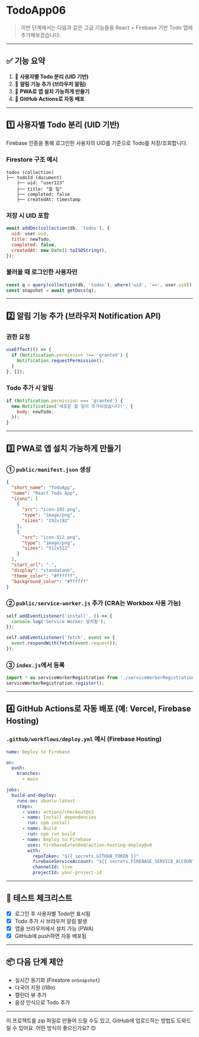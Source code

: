# TodoApp06
> 이번 단계에서는 다음과 같은 고급 기능들을 React + Firebase 기반 Todo 앱에 추가해보겠습니다:

---

## ✅ 기능 요약

1. 👤 **사용자별 Todo 분리 (UID 기반)**
2. 🔔 **알림 기능 추가 (브라우저 알림)**
3. 📱 **PWA로 앱 설치 가능하게 만들기**
4. 🚀 **GitHub Actions로 자동 배포**

---

## 1️⃣ 사용자별 Todo 분리 (UID 기반)

Firebase 인증을 통해 로그인한 사용자의 UID를 기준으로 Todo를 저장/조회합니다.

### Firestore 구조 예시

```plaintext
todos (collection)
├── todoId (document)
    ├── uid: "user123"
    ├── title: "할 일"
    ├── completed: false
    ├── createdAt: timestamp
```

### 저장 시 UID 포함

```js
await addDoc(collection(db, 'todos'), {
  uid: user.uid,
  title: newTodo,
  completed: false,
  createdAt: new Date().toISOString(),
});
```

### 불러올 때 로그인한 사용자만

```js
const q = query(collection(db, 'todos'), where('uid', '==', user.uid));
const snapshot = await getDocs(q);
```

---

## 2️⃣ 알림 기능 추가 (브라우저 Notification API)

### 권한 요청

```js
useEffect(() => {
  if (Notification.permission !== 'granted') {
    Notification.requestPermission();
  }
}, []);
```

### Todo 추가 시 알림

```js
if (Notification.permission === 'granted') {
  new Notification('새로운 할 일이 추가되었습니다!', {
    body: newTodo,
  });
}
```

---

## 3️⃣ PWA로 앱 설치 가능하게 만들기

### ① `public/manifest.json` 생성

```json
{
  "short_name": "TodoApp",
  "name": "React Todo App",
  "icons": [
    {
      "src": "icon-192.png",
      "type": "image/png",
      "sizes": "192x192"
    },
    {
      "src": "icon-512.png",
      "type": "image/png",
      "sizes": "512x512"
    }
  ],
  "start_url": ".",
  "display": "standalone",
  "theme_color": "#ffffff",
  "background_color": "#ffffff"
}
```

### ② `public/service-worker.js` 추가 (CRA는 Workbox 사용 가능)

```js
self.addEventListener('install', () => {
  console.log('Service Worker 설치됨');
});

self.addEventListener('fetch', event => {
  event.respondWith(fetch(event.request));
});
```

### ③ `index.js`에서 등록

```js
import * as serviceWorkerRegistration from './serviceWorkerRegistration';
serviceWorkerRegistration.register();
```

---

## 4️⃣ GitHub Actions로 자동 배포 (예: Vercel, Firebase Hosting)

### `.github/workflows/deploy.yml` 예시 (Firebase Hosting)

```yaml
name: Deploy to Firebase

on:
  push:
    branches:
      - main

jobs:
  build-and-deploy:
    runs-on: ubuntu-latest
    steps:
      - uses: actions/checkout@v3
      - name: Install dependencies
        run: npm install
      - name: Build
        run: npm run build
      - name: Deploy to Firebase
        uses: FirebaseExtended/action-hosting-deploy@v0
        with:
          repoToken: "${{ secrets.GITHUB_TOKEN }}"
          firebaseServiceAccount: "${{ secrets.FIREBASE_SERVICE_ACCOUNT }}"
          channelId: live
          projectId: your-project-id
```

---

## 🧪 테스트 체크리스트

- [x] 로그인 후 사용자별 Todo만 표시됨
- [x] Todo 추가 시 브라우저 알림 발생
- [x] 앱을 브라우저에서 설치 가능 (PWA)
- [x] GitHub에 push하면 자동 배포됨

---

## 📦 다음 단계 제안

- 실시간 동기화 (Firestore `onSnapshot`)
- 다국어 지원 (i18n)
- 캘린더 뷰 추가
- 음성 인식으로 Todo 추가

---

이 프로젝트를 zip 파일로 만들어 드릴 수도 있고, GitHub에 업로드하는 방법도 도와드릴 수 있어요. 어떤 방식이 좋으신가요? 😊

